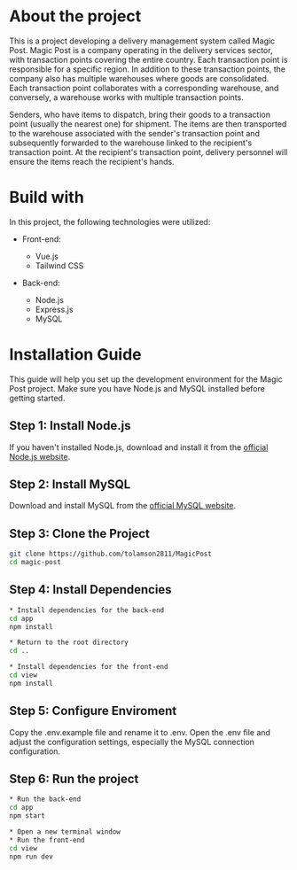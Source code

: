 # About the project
This is a project developing a delivery management system called Magic Post. Magic Post is a company operating in the delivery services sector, with transaction points covering the entire country. Each transaction point is responsible for a specific region. In addition to these transaction points, the company also has multiple warehouses where goods are consolidated. Each transaction point collaborates with a corresponding warehouse, and conversely, a warehouse works with multiple transaction points.

Senders, who have items to dispatch, bring their goods to a transaction point (usually the nearest one) for shipment. The items are then transported to the warehouse associated with the sender's transaction point and subsequently forwarded to the warehouse linked to the recipient's transaction point. At the recipient's transaction point, delivery personnel will ensure the items reach the recipient's hands.

# Build with

In this project, the following technologies were utilized:

* Front-end:
  - Vue.js
  - Tailwind CSS

* Back-end:
  - Node.js
  - Express.js
  - MySQL
 
# Installation Guide

This guide will help you set up the development environment for the Magic Post project. Make sure you have Node.js and MySQL installed before getting started.

## Step 1: Install Node.js

If you haven't installed Node.js, download and install it from the [official Node.js website](https://nodejs.org/).

## Step 2: Install MySQL

Download and install MySQL from the [official MySQL website](https://www.mysql.com/).

## Step 3: Clone the Project

```bash
git clone https://github.com/tolamson2811/MagicPost
cd magic-post
```

## Step 4: Install Dependencies

```bash
* Install dependencies for the back-end
cd app
npm install

* Return to the root directory
cd ..

* Install dependencies for the front-end
cd view
npm install
```

## Step 5: Configure Enviroment

Copy the .env.example file and rename it to .env.
Open the .env file and adjust the configuration settings, especially the MySQL connection configuration.

## Step 6: Run the project

```bash
* Run the back-end
cd app
npm start

* Open a new terminal window
* Run the front-end
cd view
npm run dev
```
